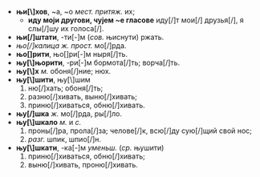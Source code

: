 * **њи[\\]хов**, ~а, ~о *мест.* *притяж.* их; 
  * **иду моји другови, чујем ~е гласове** иду[/]т мои[/] друзья[/], я слы[/]шу их голоса[/]. 
* **њи[/]штати**, -ти[-]м (*сов.* њиснути) ржать.
* *њо[/]калица* *ж.* *прост.* мо[/]рда. 
* **њо[\]рити**, њо[\]ри[-]м ныря[/]ть. 
* **њу[\\]њорити**, -ри[-]м бормота[/]ть; ворча[/]ть.
* **њу[\\]х** *м.* обоня[/]ние; нюх. 
* **њу[\\]шити**, њу[\\]шим
  1. ню[/]хать; обоня[/]ть;
  2. разню[/]хивать, выню[/]хивать;
  3. приню[/]хиваться, обню[/]хивать. 
* **њу[/]шка** *ж.* мо[/]рда, ры[/]ло. 
* **њу[\\]шкало** *м.* и *с.* 
  1. проны[/]ра, прола[/]за; челове[/]к, всю[/]ду сую[/]щий свой нос;
  2. *разг.* шпик, шпио[/]н.
* **њу[\\]шкати**, -ка[-]м *уменьш.* (*ср.* њушити) 
  1. приню[/]хиваться, обню[/]хивать;
  2. выню[/]хивать, проню[/]хивать.

